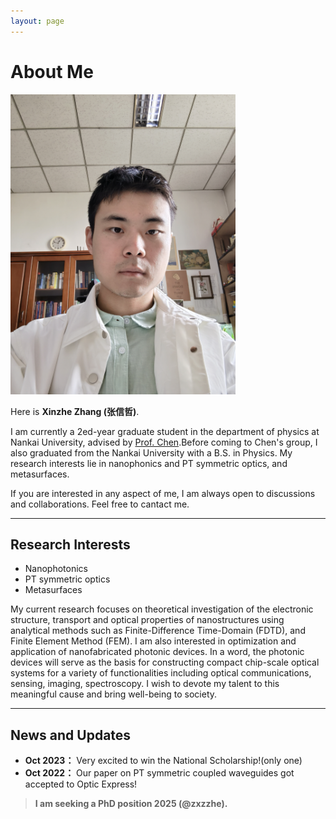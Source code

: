 ```yaml
---
layout: page
---
```


# About Me

<img src="images/xzzhang1.jpg" class="floatpic" width="360" height="480">

Here is **Xinzhe Zhang (张信哲)**.

I am currently a 2ed-year graduate student in the department of physics at Nankai University, advised by [Prof. Chen](https://physics.nankai.edu.cn/cj/main.htm#:~:text=2008%E5%B9%B41).Before coming to Chen's group, I also graduated from the Nankai University with a B.S. in Physics.
My research interests lie in nanophonics and PT symmetric optics, and metasurfaces.

If you are interested in any aspect of me, I am always open to discussions and collaborations. Feel free to cantact me.

---

## Research Interests

- Nanophotonics
- PT symmetric optics
- Metasurfaces

My current research focuses on theoretical investigation of the electronic structure, transport and optical properties of nanostructures using analytical methods such as Finite-Difference Time-Domain (FDTD), and Finite Element Method (FEM). I am also interested in optimization and application of nanofabricated photonic devices. In a word, the photonic devices will serve as the basis for constructing compact chip-scale optical systems for a variety of functionalities including optical communications, sensing, imaging, spectroscopy. I wish to devote my talent to this meaningful cause and bring well-being to society.

---

## News and Updates

- **Oct 2023：** Very excited to win the National Scholarship!(only one)
- **Oct 2022：** Our paper on PT symmetric coupled waveguides got accepted to Optic Express!

 > **I am seeking a PhD position 2025 (@zxzzhe).**
